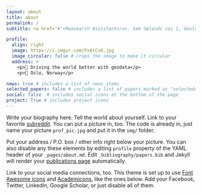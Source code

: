 ```yaml
---
layout: about
title: about
permalink: /
subtitle: <a href='#'>Reasearch Assistant</a>. Sem Sælands vei 1, Geologibygningen, 0371 Oslo.

profile:
  align: right
  image: https://i.imgur.com/FxAtCs6.jpg
  image_circular: false # crops the image to make it circular
  address: >
    <p>🎯 Driving the world better with geodata</p>
    <p>📍 Oslo, Norway</p>

news: true # includes a list of news items
selected_papers: false # includes a list of papers marked as "selected={true}"
social: false  # includes social icons at the bottom of the page
project: True # includes project icons
---
```


Write your biography here. Tell the world about yourself. Link to your favorite [subreddit](http://reddit.com). You can put a picture in, too. The code is already in, just name your picture `prof_pic.jpg` and put it in the `img/` folder.

Put your address / P.O. box / other info right below your picture. You can also disable any these elements by editing `profile` property of the YAML header of your `_pages/about.md`. Edit `_bibliography/papers.bib` and Jekyll will render your [publications page](/al-folio/publications/) automatically.

Link to your social media connections, too. This theme is set up to use [Font Awesome icons](http://fortawesome.github.io/Font-Awesome/) and [Academicons](https://jpswalsh.github.io/academicons/), like the ones below. Add your Facebook, Twitter, LinkedIn, Google Scholar, or just disable all of them.
